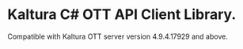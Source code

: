 # Kaltura C# OTT API Client Library.
Compatible with Kaltura OTT server version 4.9.4.17929 and above.
